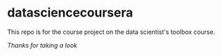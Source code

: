 # datasciencecoursera
<p> This repo is for the course project on the data scientist's toolbox course. </p>
<p> <i> Thanks for taking a look </i> </p>

